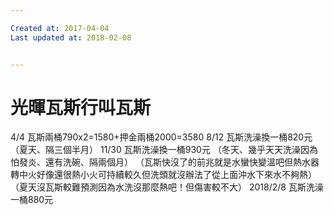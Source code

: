 ```yaml
---

Created at: 2017-04-04
Last updated at: 2018-02-08


---
```


# 光暉瓦斯行叫瓦斯


4/4 瓦斯兩桶790x2=1580+押金兩桶2000=3580
8/12 瓦斯洗澡換一桶820元
（夏天、隔三個半月）
11/30 瓦斯洗澡換一桶930元
（冬天、幾乎天天洗澡因為怕發炎、還有洗碗、隔兩個月）
（瓦斯快沒了的前兆就是水蠻快變溫吧但熱水器轉中火好像還很熱小火可持續較久但洗頭就沒辦法了從上面沖水下來水不夠熱）
（夏天沒瓦斯較難預測因為水洗沒那麼熱吧！但傷害較不大）
2018/2/8 瓦斯洗澡一桶880元

